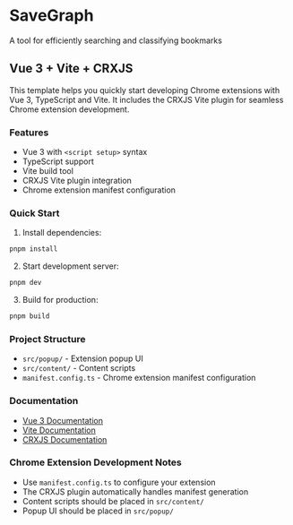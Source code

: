 # SaveGraph

A tool for efficiently searching and classifying bookmarks

## Vue 3 + Vite + CRXJS

This template helps you quickly start developing Chrome extensions with Vue 3, TypeScript and Vite. It includes the CRXJS Vite plugin for seamless Chrome extension development.

### Features

- Vue 3 with `<script setup>` syntax
- TypeScript support
- Vite build tool
- CRXJS Vite plugin integration
- Chrome extension manifest configuration

### Quick Start

1. Install dependencies:

```bash
pnpm install
```

2. Start development server:

```bash
pnpm dev
```

3. Build for production:

```bash
pnpm build
```

### Project Structure

- `src/popup/` - Extension popup UI
- `src/content/` - Content scripts
- `manifest.config.ts` - Chrome extension manifest configuration

### Documentation

- [Vue 3 Documentation](https://vuejs.org/)
- [Vite Documentation](https://vitejs.dev/)
- [CRXJS Documentation](https://crxjs.dev/vite-plugin)

### Chrome Extension Development Notes

- Use `manifest.config.ts` to configure your extension
- The CRXJS plugin automatically handles manifest generation
- Content scripts should be placed in `src/content/`
- Popup UI should be placed in `src/popup/`
